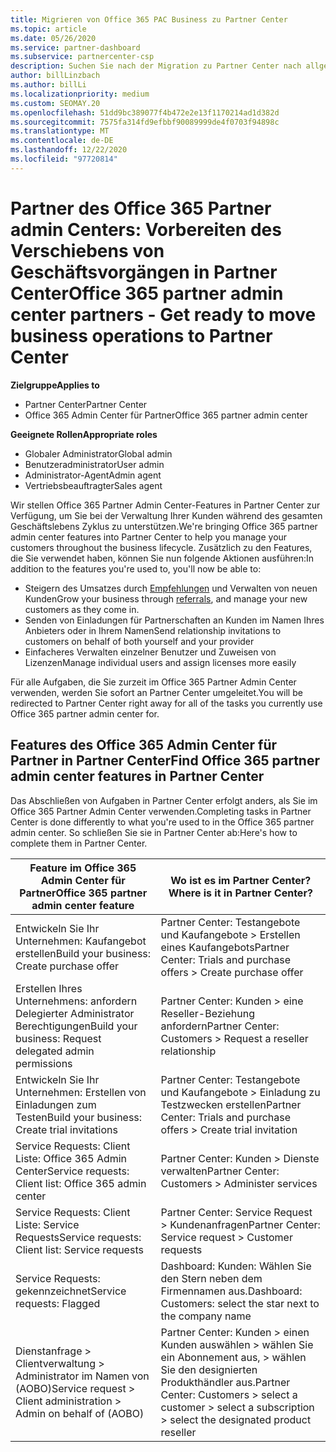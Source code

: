 ```yaml
---
title: Migrieren von Office 365 PAC Business zu Partner Center
ms.topic: article
ms.date: 05/26/2020
ms.service: partner-dashboard
ms.subservice: partnercenter-csp
description: Suchen Sie nach der Migration zu Partner Center nach allgemeinen Features von Office 365 Partner Admin Center (PAC), wie z. b. das Erstellen von Geschäfts-und Service Anfragen.
author: billLinzbach
ms.author: billLi
ms.localizationpriority: medium
ms.custom: SEOMAY.20
ms.openlocfilehash: 51dd9bc389077f4b472e2e13f1170214ad1d382d
ms.sourcegitcommit: 7575fa314fd9efbbf90089999de4f0703f94898c
ms.translationtype: MT
ms.contentlocale: de-DE
ms.lasthandoff: 12/22/2020
ms.locfileid: "97720814"
---
```

# <a name="office-365-partner-admin-center-partners---get-ready-to-move-business-operations-to-partner-center"></a><span data-ttu-id="f4b48-103">Partner des Office 365 Partner admin Centers: Vorbereiten des Verschiebens von Geschäftsvorgängen in Partner Center</span><span class="sxs-lookup"><span data-stu-id="f4b48-103">Office 365 partner admin center partners - Get ready to move business operations to Partner Center</span></span>

<span data-ttu-id="f4b48-104">**Zielgruppe**</span><span class="sxs-lookup"><span data-stu-id="f4b48-104">**Applies to**</span></span> 

- <span data-ttu-id="f4b48-105">Partner Center</span><span class="sxs-lookup"><span data-stu-id="f4b48-105">Partner Center</span></span>
- <span data-ttu-id="f4b48-106">Office 365 Admin Center für Partner</span><span class="sxs-lookup"><span data-stu-id="f4b48-106">Office 365 partner admin center</span></span>

<span data-ttu-id="f4b48-107">**Geeignete Rollen**</span><span class="sxs-lookup"><span data-stu-id="f4b48-107">**Appropriate roles**</span></span>

- <span data-ttu-id="f4b48-108">Globaler Administrator</span><span class="sxs-lookup"><span data-stu-id="f4b48-108">Global admin</span></span>
- <span data-ttu-id="f4b48-109">Benutzeradministrator</span><span class="sxs-lookup"><span data-stu-id="f4b48-109">User admin</span></span>
- <span data-ttu-id="f4b48-110">Administrator-Agent</span><span class="sxs-lookup"><span data-stu-id="f4b48-110">Admin agent</span></span>
- <span data-ttu-id="f4b48-111">Vertriebsbeauftragter</span><span class="sxs-lookup"><span data-stu-id="f4b48-111">Sales agent</span></span>

<span data-ttu-id="f4b48-112">Wir stellen Office 365 Partner Admin Center-Features in Partner Center zur Verfügung, um Sie bei der Verwaltung Ihrer Kunden während des gesamten Geschäftslebens Zyklus zu unterstützen.</span><span class="sxs-lookup"><span data-stu-id="f4b48-112">We're bringing Office 365 partner admin center features into Partner Center to help you manage your customers throughout the business lifecycle.</span></span> <span data-ttu-id="f4b48-113">Zusätzlich zu den Features, die Sie verwendet haben, können Sie nun folgende Aktionen ausführen:</span><span class="sxs-lookup"><span data-stu-id="f4b48-113">In addition to the features you're used to, you'll now be able to:</span></span>

- <span data-ttu-id="f4b48-114">Steigern des Umsatzes durch [Empfehlungen](referrals.md) und Verwalten von neuen Kunden</span><span class="sxs-lookup"><span data-stu-id="f4b48-114">Grow your business through [referrals](referrals.md), and manage your new customers as they come in.</span></span>
- <span data-ttu-id="f4b48-115">Senden von Einladungen für Partnerschaften an Kunden im Namen Ihres Anbieters oder in Ihrem Namen</span><span class="sxs-lookup"><span data-stu-id="f4b48-115">Send relationship invitations to customers on behalf of both yourself and your provider</span></span>
- <span data-ttu-id="f4b48-116">Einfacheres Verwalten einzelner Benutzer und Zuweisen von Lizenzen</span><span class="sxs-lookup"><span data-stu-id="f4b48-116">Manage individual users and assign licenses more easily</span></span>

<span data-ttu-id="f4b48-117">Für alle Aufgaben, die Sie zurzeit im Office 365 Partner Admin Center verwenden, werden Sie sofort an Partner Center umgeleitet.</span><span class="sxs-lookup"><span data-stu-id="f4b48-117">You will be redirected to Partner Center right away for all of the tasks you currently use Office 365 partner admin center for.</span></span>

## <a name="find-office-365-partner-admin-center-features-in-partner-center"></a><span data-ttu-id="f4b48-118">Features des Office 365 Admin Center für Partner in Partner Center</span><span class="sxs-lookup"><span data-stu-id="f4b48-118">Find Office 365 partner admin center features in Partner Center</span></span>

<span data-ttu-id="f4b48-119">Das Abschließen von Aufgaben in Partner Center erfolgt anders, als Sie im Office 365 Partner Admin Center verwenden.</span><span class="sxs-lookup"><span data-stu-id="f4b48-119">Completing tasks in Partner Center is done differently to what you're used to in the Office 365 partner admin center.</span></span> <span data-ttu-id="f4b48-120">So schließen Sie sie in Partner Center ab:</span><span class="sxs-lookup"><span data-stu-id="f4b48-120">Here's how to complete them in Partner Center.</span></span>

| <span data-ttu-id="f4b48-121">Feature im Office 365 Admin Center für Partner</span><span class="sxs-lookup"><span data-stu-id="f4b48-121">Office 365 partner admin center feature</span></span>                       | <span data-ttu-id="f4b48-122">Wo ist es im Partner Center?</span><span class="sxs-lookup"><span data-stu-id="f4b48-122">Where is it in Partner Center?</span></span> | 
|   -----------------------------------------------  | -------------- |
| <span data-ttu-id="f4b48-123">Entwickeln Sie Ihr Unternehmen: Kaufangebot erstellen</span><span class="sxs-lookup"><span data-stu-id="f4b48-123">Build your business: Create purchase offer</span></span> | <span data-ttu-id="f4b48-124">Partner Center: Testangebote und Kaufangebote > Erstellen eines Kaufangebots</span><span class="sxs-lookup"><span data-stu-id="f4b48-124">Partner Center: Trials and purchase offers > Create purchase offer</span></span> |
| <span data-ttu-id="f4b48-125">Erstellen Ihres Unternehmens: anfordern Delegierter Administrator Berechtigungen</span><span class="sxs-lookup"><span data-stu-id="f4b48-125">Build your business: Request delegated admin permissions</span></span> | <span data-ttu-id="f4b48-126">Partner Center: Kunden > eine Reseller-Beziehung anfordern</span><span class="sxs-lookup"><span data-stu-id="f4b48-126">Partner Center: Customers > Request a reseller relationship</span></span> |
| <span data-ttu-id="f4b48-127">Entwickeln Sie Ihr Unternehmen: Erstellen von Einladungen zum Testen</span><span class="sxs-lookup"><span data-stu-id="f4b48-127">Build your business: Create trial invitations</span></span> | <span data-ttu-id="f4b48-128">Partner Center: Testangebote und Kaufangebote > Einladung zu Testzwecken erstellen</span><span class="sxs-lookup"><span data-stu-id="f4b48-128">Partner Center: Trials and purchase offers > Create trial invitation</span></span> |
| <span data-ttu-id="f4b48-129">Service Requests: Client Liste: Office 365 Admin Center</span><span class="sxs-lookup"><span data-stu-id="f4b48-129">Service requests: Client list: Office 365 admin center</span></span> | <span data-ttu-id="f4b48-130">Partner Center: Kunden > Dienste verwalten</span><span class="sxs-lookup"><span data-stu-id="f4b48-130">Partner Center: Customers > Administer services</span></span> |
| <span data-ttu-id="f4b48-131">Service Requests: Client Liste: Service Requests</span><span class="sxs-lookup"><span data-stu-id="f4b48-131">Service requests: Client list: Service requests</span></span> | <span data-ttu-id="f4b48-132">Partner Center: Service Request > Kundenanfragen</span><span class="sxs-lookup"><span data-stu-id="f4b48-132">Partner Center: Service request > Customer requests</span></span> |
| <span data-ttu-id="f4b48-133">Service Requests: gekennzeichnet</span><span class="sxs-lookup"><span data-stu-id="f4b48-133">Service requests: Flagged</span></span> | <span data-ttu-id="f4b48-134">Dashboard: Kunden: Wählen Sie den Stern neben dem Firmennamen aus.</span><span class="sxs-lookup"><span data-stu-id="f4b48-134">Dashboard: Customers: select the star next to the company name</span></span> |
| <span data-ttu-id="f4b48-135">Dienstanfrage > Clientverwaltung > Administrator im Namen von (AOBO)</span><span class="sxs-lookup"><span data-stu-id="f4b48-135">Service request > Client administration > Admin on behalf of (AOBO)</span></span> | <span data-ttu-id="f4b48-136">Partner Center: Kunden > einen Kunden auswählen > wählen Sie ein Abonnement aus, > wählen Sie den designierten Produkthändler aus.</span><span class="sxs-lookup"><span data-stu-id="f4b48-136">Partner Center: Customers > select a customer > select a subscription > select the designated product reseller</span></span> |

